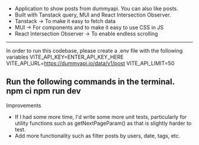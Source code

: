 - Application to show posts from dummyapi. You can also like posts.
- Built with Tanstack query, MUI and React Intersection Observer.
- Tanstack -> To make it easy to fetch data
- MUI -> For components and to make it easy to use CSS in JS
- React Intersection Observer -> To enable endless scrolling



-------
In order to run this codebase, please create a .env file with the following variables
VITE_API_KEY=ENTER_API_KEY_HERE
VITE_API_URL=https://dummyapi.io/data/v1/post
VITE_API_LIMIT=50

Run the following commands in the terminal.
npm ci
npm run dev
-------




Improvements
- If I had some more time, I'd write some more unit tests, particularly for utility functions such as getNextPageParam() as that is slightly harder to test.
- Add more functionality such as filter posts by users, date, tags, etc.
